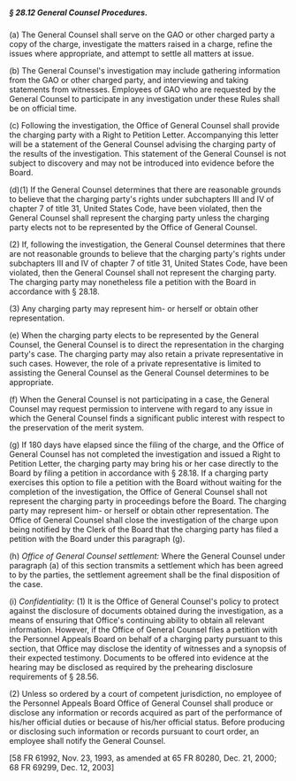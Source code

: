##### § 28.12 General Counsel Procedures. #####

(a) The General Counsel shall serve on the GAO or other charged party a copy of the charge, investigate the matters raised in a charge, refine the issues where appropriate, and attempt to settle all matters at issue.

(b) The General Counsel's investigation may include gathering information from the GAO or other charged party, and interviewing and taking statements from witnesses. Employees of GAO who are requested by the General Counsel to participate in any investigation under these Rules shall be on official time.

(c) Following the investigation, the Office of General Counsel shall provide the charging party with a Right to Petition Letter. Accompanying this letter will be a statement of the General Counsel advising the charging party of the results of the investigation. This statement of the General Counsel is not subject to discovery and may not be introduced into evidence before the Board.

(d)(1) If the General Counsel determines that there are reasonable grounds to believe that the charging party's rights under subchapters III and IV of chapter 7 of title 31, United States Code, have been violated, then the General Counsel shall represent the charging party unless the charging party elects not to be represented by the Office of General Counsel.

(2) If, following the investigation, the General Counsel determines that there are not reasonable grounds to believe that the charging party's rights under subchapters III and IV of chapter 7 of title 31, United States Code, have been violated, then the General Counsel shall not represent the charging party. The charging party may nonetheless file a petition with the Board in accordance with § 28.18.

(3) Any charging party may represent him- or herself or obtain other representation.

(e) When the charging party elects to be represented by the General Counsel, the General Counsel is to direct the representation in the charging party's case. The charging party may also retain a private representative in such cases. However, the role of a private representative is limited to assisting the General Counsel as the General Counsel determines to be appropriate.

(f) When the General Counsel is not participating in a case, the General Counsel may request permission to intervene with regard to any issue in which the General Counsel finds a significant public interest with respect to the preservation of the merit system.

(g) If 180 days have elapsed since the filing of the charge, and the Office of General Counsel has not completed the investigation and issued a Right to Petition Letter, the charging party may bring his or her case directly to the Board by filing a petition in accordance with § 28.18. If a charging party exercises this option to file a petition with the Board without waiting for the completion of the investigation, the Office of General Counsel shall not represent the charging party in proceedings before the Board. The charging party may represent him- or herself or obtain other representation. The Office of General Counsel shall close the investigation of the charge upon being notified by the Clerk of the Board that the charging party has filed a petition with the Board under this paragraph (g).

(h) *Office of General Counsel settlement:* Where the General Counsel under paragraph (a) of this section transmits a settlement which has been agreed to by the parties, the settlement agreement shall be the final disposition of the case.

(i) *Confidentiality:* (1) It is the Office of General Counsel's policy to protect against the disclosure of documents obtained during the investigation, as a means of ensuring that Office's continuing ability to obtain all relevant information. However, if the Office of General Counsel files a petition with the Personnel Appeals Board on behalf of a charging party pursuant to this section, that Office may disclose the identity of witnesses and a synopsis of their expected testimony. Documents to be offered into evidence at the hearing may be disclosed as required by the prehearing disclosure requirements of § 28.56.

(2) Unless so ordered by a court of competent jurisdiction, no employee of the Personnel Appeals Board Office of General Counsel shall produce or disclose any information or records acquired as part of the performance of his/her official duties or because of his/her official status. Before producing or disclosing such information or records pursuant to court order, an employee shall notify the General Counsel.

[58 FR 61992, Nov. 23, 1993, as amended at 65 FR 80280, Dec. 21, 2000; 68 FR 69299, Dec. 12, 2003]